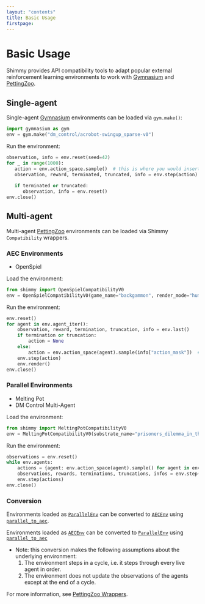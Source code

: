 ```yaml
---
layout: "contents"
title: Basic Usage
firstpage:
---
```

# Basic Usage

Shimmy provides API compatibility tools to adapt popular external reinforcement learning environments to work with [Gymnasium](https://github.com/farama-Foundation/gymnasium) and [PettingZoo](https://github.com/farama-Foundation/pettingZoo/).

## Single-agent

Single-agent [Gymnasium](https://gymnasium.farama.org/) environments can be loaded via `gym.make()`:

```python
import gymnasium as gym
env = gym.make("dm_control/acrobot-swingup_sparse-v0")
```

Run the environment:

```python 
observation, info = env.reset(seed=42)
for _ in range(1000):
   action = env.action_space.sample()  # this is where you would insert your policy
   observation, reward, terminated, truncated, info = env.step(action)
   
   if terminated or truncated:
      observation, info = env.reset()
env.close()
```

## Multi-agent
Multi-agent [PettingZoo](https://pettingzoo.farama.org) environments can be loaded via Shimmy `Compatibility` wrappers.

### AEC Environments

- OpenSpiel

Load the environment:

```python
from shimmy import OpenSpielCompatibilityV0
env = OpenSpielCompatibilityV0(game_name="backgammon", render_mode="human")
```

Run the environment:
```python
env.reset()
for agent in env.agent_iter():
    observation, reward, termination, truncation, info = env.last()
    if termination or truncation:
        action = None
    else:
        action = env.action_space(agent).sample(info["action_mask"])  # this is where you would insert your policy
    env.step(action)
    env.render()
env.close()
```

### Parallel Environments

- Melting Pot
- DM Control Multi-Agent

Load the environment:

```python
from shimmy import MeltingPotCompatibilityV0
env = MeltingPotCompatibilityV0(substrate_name="prisoners_dilemma_in_the_matrix__arena")
```

Run the environment:
```python
observations = env.reset()
while env.agents:
    actions = {agent: env.action_space(agent).sample() for agent in env.agents}
    observations, rewards, terminations, truncations, infos = env.step(actions)
    env.step(actions)
env.close()
```


### Conversion
Environments loaded as [`ParallelEnv`](https://pettingzoo.farama.org/api/parallel/) can be converted to [`AECEnv`](https://pettingzoo.farama.org/api/aec/) using [`parallel_to_aec`](https://pettingzoo.farama.org/api/pz_wrappers/#parallel-to-aec). 

Environments loaded as [`AECEnv`](https://pettingzoo.farama.org/api/aec/) can be converted to [`ParallelEnv`](https://pettingzoo.farama.org/api/parallel/) using [`parallel_to_aec`](https://pettingzoo.farama.org/api/pz_wrappers/#parallel-to-aec)
* Note: this conversion makes the following assumptions about the underlying environment:
  1. The environment steps in a cycle, i.e. it steps through every live agent in order.
  2. The environment does not update the observations of the agents except at the end of a cycle.

For more information, see [PettingZoo Wrappers](https://pettingzoo.farama.org/api/pz_wrappers/).









[//]: # (## Initializing Environments)

[//]: # ()
[//]: # (Single-agent [Gymnasium]&#40;https://gymnasium.farama.org/&#41; environments can be loaded via `gym.make&#40;&#41;`:)

[//]: # ()
[//]: # (```python)

[//]: # (import gymnasium as gym)

[//]: # (env = gym.make&#40;"dm_control/acrobot-swingup_sparse-v0"&#41;)

[//]: # (```)

[//]: # (Multi-agent [PettingZoo]&#40;https://pettingzoo.farama.org&#41; environments can be loaded via imported Shimmy wrappers:)

[//]: # ()
[//]: # (```python)

[//]: # (from shimmy import MeltingPotCompatibilityV0)

[//]: # (env = MeltingPotCompatibilityV0&#40;substrate_name="prisoners_dilemma_in_the_matrix__arena"&#41;)

[//]: # (```)

[//]: # ()
[//]: # (## Interacting with the Environment)

[//]: # (Single-agent [Gymnasium]&#40;https://gymnasium.farama.org/&#41; environments can be used as follows:)

[//]: # ()
[//]: # (```python )

[//]: # (observation, info = env.reset&#40;seed=42&#41;)

[//]: # (for _ in range&#40;1000&#41;:)

[//]: # (   action = env.action_space.sample&#40;&#41;  # this is where you would insert your policy)

[//]: # (   observation, reward, terminated, truncated, info = env.step&#40;action&#41;)

[//]: # ()
[//]: # (   if terminated or truncated:)

[//]: # (      observation, info = env.reset&#40;&#41;)

[//]: # (env.close&#40;&#41;)

[//]: # (```)

[//]: # ()
[//]: # (Multi-agent [PettingZoo]&#40;https://pettingzoo.farama.org&#41; environments can be used as follows::)

[//]: # (```python)

[//]: # (observations = env.reset&#40;&#41;)

[//]: # (while env.agents:)

[//]: # (    actions = {agent: env.action_space&#40;agent&#41;.sample&#40;&#41; for agent in env.agents})

[//]: # (    observations, rewards, terminations, truncations, infos = env.step&#40;actions&#41;)

[//]: # (    env.step&#40;actions&#41;)

[//]: # (env.close&#40;&#41;)

[//]: # (```)

[//]: # ()
[//]: # (## At a glance)

[//]: # ()
[//]: # (This is an example of using Shimmy to convert DM Control environments into a Gymnasium compatible environment:)

[//]: # ()
[//]: # (```python)

[//]: # (import gymnasium as gym)

[//]: # (from shimmy.registration import DM_CONTROL_SUITE_ENVS)

[//]: # ()
[//]: # (env_ids = [f"dm_control/{'-'.join&#40;item&#41;}-v0" for item in DM_CONTROL_SUITE_ENVS])

[//]: # (print&#40;env_ids&#41;)

[//]: # ()
[//]: # (env = gym.make&#40;env_ids[0]&#41;)

[//]: # (env_flatten = gym.wrappers.FlattenObservation&#40;env&#41;)

[//]: # (print&#40;env_ids[0]&#41;)

[//]: # (print&#40;"===🌎", env.observation_space&#41;)

[//]: # (print&#40;"===🕹️", env.action_space&#41;)

[//]: # (print&#40;"---flattened 🌎", env_flatten.observation_space&#41;)

[//]: # (print&#40;"---flattened 🕹️", env_flatten.action_space&#41;)

[//]: # (```)

[//]: # (```bash)

[//]: # (['dm_control/acrobot-swingup-v0', 'dm_control/acrobot-swingup_sparse-v0', 'dm_control/ball_in_cup-catch-v0', 'dm_control/cartpole-balance-v0', 'dm_control/cartpole-balance_sparse-v0', 'dm_control/cartpole-swingup-v0', 'dm_control/cartpole-swingup_sparse-v0', 'dm_control/cartpole-two_poles-v0', 'dm_control/cartpole-three_poles-v0', 'dm_control/cheetah-run-v0', 'dm_control/dog-stand-v0', 'dm_control/dog-walk-v0', 'dm_control/dog-trot-v0', 'dm_control/dog-run-v0', 'dm_control/dog-fetch-v0', 'dm_control/finger-spin-v0', 'dm_control/finger-turn_easy-v0', 'dm_control/finger-turn_hard-v0', 'dm_control/fish-upright-v0', 'dm_control/fish-swim-v0', 'dm_control/hopper-stand-v0', 'dm_control/hopper-hop-v0', 'dm_control/humanoid-stand-v0', 'dm_control/humanoid-walk-v0', 'dm_control/humanoid-run-v0', 'dm_control/humanoid-run_pure_state-v0', 'dm_control/humanoid_CMU-stand-v0', 'dm_control/humanoid_CMU-run-v0', 'dm_control/lqr-lqr_2_1-v0', 'dm_control/lqr-lqr_6_2-v0', 'dm_control/manipulator-bring_ball-v0', 'dm_control/manipulator-bring_peg-v0', 'dm_control/manipulator-insert_ball-v0', 'dm_control/manipulator-insert_peg-v0', 'dm_control/pendulum-swingup-v0', 'dm_control/point_mass-easy-v0', 'dm_control/point_mass-hard-v0', 'dm_control/quadruped-walk-v0', 'dm_control/quadruped-run-v0', 'dm_control/quadruped-escape-v0', 'dm_control/quadruped-fetch-v0', 'dm_control/reacher-easy-v0', 'dm_control/reacher-hard-v0', 'dm_control/stacker-stack_2-v0', 'dm_control/stacker-stack_4-v0', 'dm_control/swimmer-swimmer6-v0', 'dm_control/swimmer-swimmer15-v0', 'dm_control/walker-stand-v0', 'dm_control/walker-walk-v0', 'dm_control/walker-run-v0'])

[//]: # (dm_control/acrobot-swingup-v0)

[//]: # (===🌎 Dict&#40;'orientations': Box&#40;-inf, inf, &#40;4,&#41;, float64&#41;, 'velocity': Box&#40;-inf, inf, &#40;2,&#41;, float64&#41;&#41;)

[//]: # (===🕹️ Box&#40;-1.0, 1.0, &#40;1,&#41;, float64&#41;)

[//]: # (---flattened 🌎 Box&#40;-inf, inf, &#40;6,&#41;, float64&#41;)

[//]: # (---flattened 🕹️ Box&#40;-1.0, 1.0, &#40;1,&#41;, float64&#41;)

[//]: # (```)

[//]: # ()
[//]: # (For most usage, we recommend applying the `gym.wrappers.FlattenObservation&#40;env&#41;` wrapper to reduce the `Dict` observation space to a `Box` observation space.)

